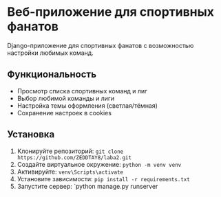 # Веб-приложение для спортивных фанатов

Django-приложение для спортивных фанатов с возможностью настройки любимых команд.

## Функциональность

- Просмотр списка спортивных команд и лиг
- Выбор любимой команды и лиги
- Настройка темы оформления (светлая/тёмная)
- Сохранение настроек в cookies

## Установка
1. Клонируйте репозиторий: `git clone https://github.com/ZEDDTAY8/laba2.git`
2. Создайте виртуальное окружение: `python -m venv venv`
3. Активируйте: `venv\Scripts\activate`
4. Установите зависимости: `pip install -r requirements.txt`
5. Запустите сервер: `python manage.py runserver
